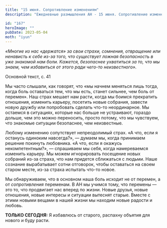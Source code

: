 ```yaml
---
title: "15 июня. Сопротивление изменениям"
description: "Ежедневные размышления АН - 15 июня. Сопротивление изменениям"

id: "167"
heroImage: ""
pubDate: 2023-05-04
moth: "iyun"
---
```


_«Многие из нас «держатся» за свои страхи, сомнения, отвращение или ненависть
к себе из-за того, что существует ложная безопасность в уже знакомой нам боли.
Кажется, безопаснее ухватиться за то, что мы знаем, чем избавиться от этого
ради чего-то неизвестного»._

Основной текст, с. 41

Мы часто слышали, как говорят, что «мы начнем меняться лишь тогда, когда боль
оставаться тем, что мы есть, станет сильнее, чем боль от перемен». Наш страх
мешает нам расти, когда мы боимся прекратить отношения, изменить карьеру,
посетить новые собрания, завести новую дружбу или попробовать сделать что-то
неординарное. Мы остаемся в ситуациях, которые нас больше не устраивают,
гораздо дольше, чем это можно переносить, просто потому, что мы чувствуем, что
знакомые ситуации безопаснее, чем неизвестные.

Любому изменению сопутствует непреодолимый страх. «А что, если я останусь
одиноким навсегда?», — думаем мы, когда принимаем решение покинуть любовника.
«А что, если я окажусь некомпетентным?», — спрашиваем мы себя, когда
намереваемся изменить карьеру. Мы можем игнорировать посещение новых собраний
из-за страха, что нам придется сближаться с людьми. Наше сознание вырабатывает
сотни отговорок, чтобы оставаться на своем старом месте, из-за страха испытать
что-то новое.

Мы обнаруживаем, что в основном наша боль исходит не от перемен, а от
_сопротивления_ переменам. В АН мы учимся тому, что перемены — это то, что
продвигает нас вперед по жизни. Новые друзья, новые отношения, новые интересы
и ситуации вытеснят старые. Вместе с этими новыми вещами в нашей жизни мы
находим новые радости и любовь.

**ТОЛЬКО СЕГОДНЯ:** Я избавлюсь от старого, распахну объятия для нового и буду
расти.
